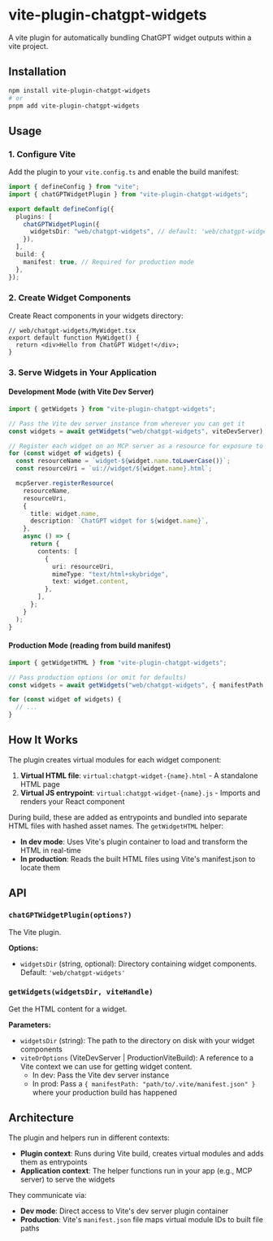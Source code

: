 # vite-plugin-chatgpt-widgets

A vite plugin for automatically bundling ChatGPT widget outputs within a vite project.

## Installation

```bash
npm install vite-plugin-chatgpt-widgets
# or
pnpm add vite-plugin-chatgpt-widgets
```

## Usage

### 1. Configure Vite

Add the plugin to your `vite.config.ts` and enable the build manifest:

```typescript
import { defineConfig } from "vite";
import { chatGPTWidgetPlugin } from "vite-plugin-chatgpt-widgets";

export default defineConfig({
  plugins: [
    chatGPTWidgetPlugin({
      widgetsDir: "web/chatgpt-widgets", // default: 'web/chatgpt-widgets'
    }),
  ],
  build: {
    manifest: true, // Required for production mode
  },
});
```

### 2. Create Widget Components

Create React components in your widgets directory:

```tsx
// web/chatgpt-widgets/MyWidget.tsx
export default function MyWidget() {
  return <div>Hello from ChatGPT Widget!</div>;
}
```

### 3. Serve Widgets in Your Application

#### Development Mode (with Vite Dev Server)

```typescript
import { getWidgets } from "vite-plugin-chatgpt-widgets";

// Pass the Vite dev server instance from wherever you can get it
const widgets = await getWidgets("web/chatgpt-widgets", viteDevServer);

// Register each widget on an MCP server as a resource for exposure to ChatGPT
for (const widget of widgets) {
  const resourceName = `widget-${widget.name.toLowerCase()}`;
  const resourceUri = `ui://widget/${widget.name}.html`;

  mcpServer.registerResource(
    resourceName,
    resourceUri,
    {
      title: widget.name,
      description: `ChatGPT widget for ${widget.name}`,
    },
    async () => {
      return {
        contents: [
          {
            uri: resourceUri,
            mimeType: "text/html+skybridge",
            text: widget.content,
          },
        ],
      };
    }
  );
}
```

#### Production Mode (reading from build manifest)

```typescript
import { getWidgetHTML } from "vite-plugin-chatgpt-widgets";

// Pass production options (or omit for defaults)
const widgets = await getWidgets("web/chatgpt-widgets", { manifestPath: "dist/.vite/manifest.json" });

for (const widget of widgets) {
  // ...
}
```

## How It Works

The plugin creates virtual modules for each widget component:

1. **Virtual HTML file**: `virtual:chatgpt-widget-{name}.html` - A standalone HTML page
2. **Virtual JS entrypoint**: `virtual:chatgpt-widget-{name}.js` - Imports and renders your React component

During build, these are added as entrypoints and bundled into separate HTML files with hashed asset names. The `getWidgetHTML` helper:

- **In dev mode**: Uses Vite's plugin container to load and transform the HTML in real-time
- **In production**: Reads the built HTML files using Vite's manifest.json to locate them

## API

### `chatGPTWidgetPlugin(options?)`

The Vite plugin.

**Options:**

- `widgetsDir` (string, optional): Directory containing widget components. Default: `'web/chatgpt-widgets'`

### `getWidgets(widgetsDir, viteHandle)`

Get the HTML content for a widget.

**Parameters:**

- `widgetsDir` (string): The path to the directory on disk with your widget components
- `viteOrOptions` (ViteDevServer | ProductionViteBuild): A reference to a Vite context we can use for getting widget content.
  - In dev: Pass the Vite dev server instance
  - In prod: Pass a `{ manifestPath: "path/to/.vite/manifest.json" }` where your production build has happened

## Architecture

The plugin and helpers run in different contexts:

- **Plugin context**: Runs during Vite build, creates virtual modules and adds them as entrypoints
- **Application context**: The helper functions run in your app (e.g., MCP server) to serve the widgets

They communicate via:

- **Dev mode**: Direct access to Vite's dev server plugin container
- **Production**: Vite's `manifest.json` file maps virtual module IDs to built file paths
